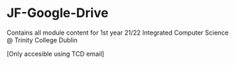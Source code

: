 # JF-Google-Drive
Contains all module content for 1st year 21/22 Integrated Computer Science @ Trinity College Dublin

[Only accesible using TCD email]

